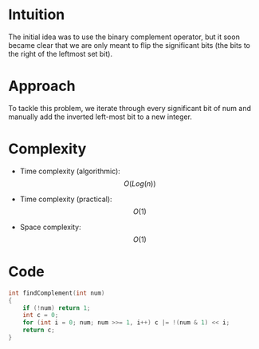 # Intuition
The initial idea was to use the binary complement operator, but it soon became clear that we are only meant to flip the significant bits (the bits to the right of the leftmost set bit).

# Approach
To tackle this problem, we iterate through every significant bit of num and manually add the inverted left-most bit to a new integer.

# Complexity
- Time complexity (algorithmic):
$$O(Log(n))$$

- Time complexity (practical):
$$O(1)$$

- Space complexity:
$$O(1)$$

# Code
```c
int findComplement(int num)
{
    if (!num) return 1;
    int c = 0;
    for (int i = 0; num; num >>= 1, i++) c |= !(num & 1) << i;
    return c;
}
```
